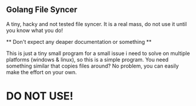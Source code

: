 ## Golang File Syncer

A tiny, hacky and not tested file syncer.
It is a real mass, do not use it until you know what you do!

** Don't expect any deaper documentation or something **

This is just a tiny small program for a small issue i need to solve on multiple platforms (windows & linux), so this is
a simple program.
You need something similar that copies files around? No problem, you can easily make the effort on your own.

# DO NOT USE!
